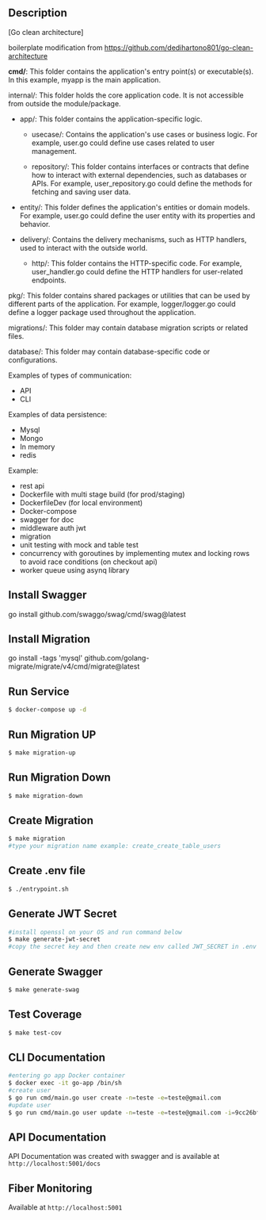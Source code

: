 ## Description

[Go clean architecture]

boilerplate modification from https://github.com/dedihartono801/go-clean-architecture

**cmd/**: This folder contains the application's entry point(s) or executable(s). In this example, myapp is the main application.

internal/: This folder holds the core application code. It is not accessible from outside the module/package.

- app/: This folder contains the application-specific logic.

  - usecase/: Contains the application's use cases or business logic. For example, user.go could define use cases related to user management.

  - repository/: This folder contains interfaces or contracts that define how to interact with external dependencies, such as databases or APIs. For example, user_repository.go could define the methods for fetching and saving user data.

- entity/: This folder defines the application's entities or domain models. For example, user.go could define the user entity with its properties and behavior.

- delivery/: Contains the delivery mechanisms, such as HTTP handlers, used to interact with the outside world.

  - http/: This folder contains the HTTP-specific code. For example, user_handler.go could define the HTTP handlers for user-related endpoints.

pkg/: This folder contains shared packages or utilities that can be used by different parts of the application. For example, logger/logger.go could define a logger package used throughout the application.

migrations/: This folder may contain database migration scripts or related files.

database/: This folder may contain database-specific code or configurations.

Examples of types of communication:

- API
- CLI

Examples of data persistence:

- Mysql
- Mongo
- In memory
- redis

Example:

- rest api
- Dockerfile with multi stage build (for prod/staging)
- DockerfileDev (for local environment)
- Docker-compose
- swagger for doc
- middleware auth jwt
- migration
- unit testing with mock and table test
- concurrency with goroutines by implementing mutex and locking rows to avoid race conditions (on checkout api)
- worker queue using asynq library

## Install Swagger

go install github.com/swaggo/swag/cmd/swag@latest

## Install Migration

go install -tags 'mysql' github.com/golang-migrate/migrate/v4/cmd/migrate@latest

## Run Service

```bash
$ docker-compose up -d
```

## Run Migration UP

```bash
$ make migration-up
```

## Run Migration Down

```bash
$ make migration-down
```

## Create Migration

```bash
$ make migration
#type your migration name example: create_create_table_users
```

## Create .env file

```bash
$ ./entrypoint.sh
```

## Generate JWT Secret

```bash
#install openssl on your OS and run command below
$ make generate-jwt-secret
#copy the secret key and then create new env called JWT_SECRET in .env file:
```

## Generate Swagger

```bash
$ make generate-swag
```

## Test Coverage

```bash
$ make test-cov
```

## CLI Documentation

```bash
#entering go app Docker container
$ docker exec -it go-app /bin/sh
#create user
$ go run cmd/main.go user create -n=teste -e=teste@gmail.com
#update user
$ go run cmd/main.go user update -n=teste -e=teste@gmail.com -i=9cc26bf0-1272-45c8-93c5-1d83cfe82033
```

## API Documentation

API Documentation was created with swagger and is available at `http://localhost:5001/docs`

## Fiber Monitoring

Available at `http://localhost:5001`

